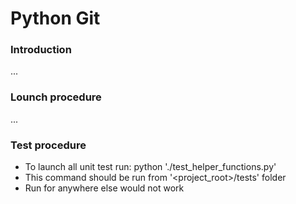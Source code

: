 # Python Git

### Introduction
...
### Lounch procedure
...
### Test procedure
- To launch all unit test run: python './test_helper_functions.py'
- This command should be run from '<project_root>/tests' folder
- Run for anywhere else would not work